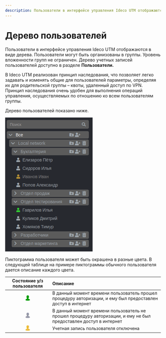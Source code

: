 ```yaml
---
description: Пользователи в интерфейсе управления Ideco UTM отображаются в виде дерева.
---
```


# Дерево пользователей

Пользователи в интерфейсе управления Ideco UTM отображаются в виде дерева. Пользователи могут быть организованы в группы. Уровень вложенности групп не ограничен. Дерево учетных записей пользователей доступно в разделе **Пользователи.**

В Ideco UTM реализован принцип наследования, что позволяет легко задавать и изменять общие для пользователей параметры, определяя их для родительской группы – квоты, удаленный доступ по VPN. Принцип наследования очень удобен для выполнения операций управления, осуществляемых по отношению ко всем пользователям группы.

Дерево пользователей показано ниже.

![](../../_images/11436072.png)

Пиктограмма пользователя может быть окрашена в разные цвета. В следующей таблице на примере пиктограммы обычного пользователя дается описание каждого цвета.

| Состояние у/з пользователя | Описание |
| :---: | :--- |
| ![](../../_images/5832885.png) | В данный момент времени пользователь прошел процедуру авторизации, и ему был предоставлен доступ в интернет |
| ![](../../_images/5832887.png) | В данный момент времени пользователь не прошел процедуру авторизации, и ему не был предоставлен доступ в интернет |
| ![](../../_images/5832888.png) | Учетная запись пользователя отключена |

